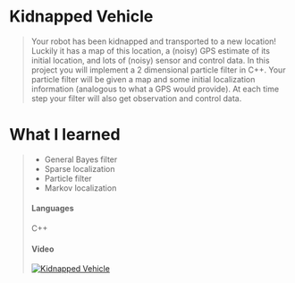 
# Kidnapped Vehicle
> Your robot has been kidnapped and transported to a new location! Luckily it has a map of this location, a (noisy) 
GPS estimate of its initial location, and lots of (noisy) sensor and control data. In this project you will implement
 a 2 dimensional particle filter in C++. Your particle filter will be given a map and some initial localization 
 information (analogous to what a GPS would provide). At each time step your filter will also get observation and 
 control data.
>
# What I learned
> - General Bayes filter
> - Sparse localization
> - Particle filter
> - Markov localization
> 
> #### Languages
> C++  
> #### Video 
> [![Kidnapped Vehicle](http://img.youtube.com/vi/43LW9t7uklo/0.jpg)](https://youtu.be/43LW9t7uklo "Kidnapped Vehicle Project")
